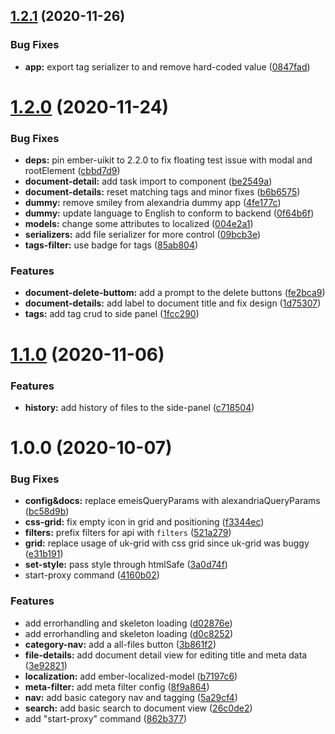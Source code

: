 ## [1.2.1](https://github.com/projectcaluma/ember-alexandria/compare/v1.2.0...v1.2.1) (2020-11-26)


### Bug Fixes

* **app:** export tag serializer to and remove hard-coded value ([0847fad](https://github.com/projectcaluma/ember-alexandria/commit/0847fadfc3547962e9dc03c91458a07b652a5928))

# [1.2.0](https://github.com/projectcaluma/ember-alexandria/compare/v1.1.0...v1.2.0) (2020-11-24)


### Bug Fixes

* **deps:** pin ember-uikit to 2.2.0 to fix floating test issue with modal and rootElement ([cbbd7d9](https://github.com/projectcaluma/ember-alexandria/commit/cbbd7d95e40c5a0df8ba580cdc5d89361d6cf72d))
* **document-detail:** add task import to component ([be2549a](https://github.com/projectcaluma/ember-alexandria/commit/be2549ad4b10bcf742790856ab1b39934dc54481))
* **document-details:** reset matching tags and minor fixes ([b6b6575](https://github.com/projectcaluma/ember-alexandria/commit/b6b6575af7146c6d7b07142cd32d13b0c9b49341))
* **dummy:** remove smiley from alexandria dummy app ([4fe177c](https://github.com/projectcaluma/ember-alexandria/commit/4fe177c0903a74b597800ad2a963295b8f7bad8b))
* **dummy:** update language to English to conform to backend ([0f64b6f](https://github.com/projectcaluma/ember-alexandria/commit/0f64b6fb4806fd122704e04ae7e11c1ccb1587a8))
* **models:** change some attributes to localized ([004e2a1](https://github.com/projectcaluma/ember-alexandria/commit/004e2a128304776b9fd163f21a4f44b7575cd075))
* **serializers:** add file serializer for more control ([09bcb3e](https://github.com/projectcaluma/ember-alexandria/commit/09bcb3e80449aee3fa993ee4dad956643efec568))
* **tags-filter:** use badge for tags ([85ab804](https://github.com/projectcaluma/ember-alexandria/commit/85ab804d919288b4181a3c7131635921afc86254))


### Features

* **document-delete-buttom:** add a prompt to the delete buttons ([fe2bca9](https://github.com/projectcaluma/ember-alexandria/commit/fe2bca9c95c388c35205e172f6bacf743d520db5))
* **document-details:** add label to document title and fix design ([1d75307](https://github.com/projectcaluma/ember-alexandria/commit/1d75307a01eaed1633d072696fc1524460d1ea24))
* **tags:** add tag crud to side panel ([1fcc290](https://github.com/projectcaluma/ember-alexandria/commit/1fcc290107183651bd29dd12b9f0e2e8e1025daf))

# [1.1.0](https://github.com/projectcaluma/ember-alexandria/compare/v1.0.0...v1.1.0) (2020-11-06)


### Features

* **history:** add history of files to the side-panel ([c718504](https://github.com/projectcaluma/ember-alexandria/commit/c71850482af103058708eea9fcbb7a4177c29804))

# 1.0.0 (2020-10-07)


### Bug Fixes

* **config&docs:** replace emeisQueryParams with alexandriaQueryParams ([bc58d9b](https://github.com/projectcaluma/ember-alexandria/commit/bc58d9bd8ee621df6319988ec3a4e08b7af0127e))
* **css-grid:** fix empty icon in grid and positioning ([f3344ec](https://github.com/projectcaluma/ember-alexandria/commit/f3344ecbcb5865f158743e7d44293c65aaecb285))
* **filters:** prefix filters for api with `filters` ([521a279](https://github.com/projectcaluma/ember-alexandria/commit/521a279122e27a78a6ddac27aef604dfb5910bcd))
* **grid:** replace usage of uk-grid with css grid since uk-grid was buggy ([e31b191](https://github.com/projectcaluma/ember-alexandria/commit/e31b191fd1b3a4465641760f670d21ccc8b2494e))
* **set-style:** pass style through htmlSafe ([3a0d74f](https://github.com/projectcaluma/ember-alexandria/commit/3a0d74fc14294c9f3ab6598885863449d6f10d52))
* start-proxy command ([4160b02](https://github.com/projectcaluma/ember-alexandria/commit/4160b02aac3739a4ac2517630c6c4ebd464dfefd))


### Features

* add errorhandling and skeleton loading ([d02876e](https://github.com/projectcaluma/ember-alexandria/commit/d02876edae2c5426ed36630429675177b2b50031))
* add errorhandling and skeleton loading ([d0c8252](https://github.com/projectcaluma/ember-alexandria/commit/d0c8252d31ec5193382a65bdd0296160a5067d83))
* **category-nav:** add a all-files button ([3b861f2](https://github.com/projectcaluma/ember-alexandria/commit/3b861f2e924cba3330d6b5e51b02823d54f84f02))
* **file-details:** add document detail view for editing title and meta data ([3e92821](https://github.com/projectcaluma/ember-alexandria/commit/3e92821542d106b0b6a48cf146bf666226f68a71))
* **localization:** add ember-localized-model ([b7197c6](https://github.com/projectcaluma/ember-alexandria/commit/b7197c6b2d1965853eca5d57b2fa42b3566d52a3))
* **meta-filter:** add meta filter config ([8f9a864](https://github.com/projectcaluma/ember-alexandria/commit/8f9a864ddba213ec1aca64a5fba788131c45b6d5))
* **nav:** add basic category nav and tagging ([5a29cf4](https://github.com/projectcaluma/ember-alexandria/commit/5a29cf4952ff88c20a863dc1ca7f57fcf2de7759))
* **search:** add basic search to document view ([26c0de2](https://github.com/projectcaluma/ember-alexandria/commit/26c0de2c6c3dc8c9028dc41e8ef11bf5b6c95613))
* add "start-proxy" command ([862b377](https://github.com/projectcaluma/ember-alexandria/commit/862b377f74fb814a6227f23a77469bc4c1819017))
